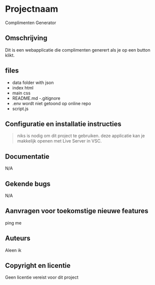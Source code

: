 # Projectnaam
Complimenten Generator

## Omschrijving
Dit is een webapplicatie die complimenten generert als je op een button klikt. 
## files
- data folder with json
- index html
- main css
- README.md
-.gitignore
- .env wordt niet getoond op online repo
- script.js


## Configuratie en installatie instructies
> niks is nodig om dit project te gebruiken.
> deze applicatie kan je makkelijk openen met Live Server in VSC.

## Documentatie
N/A

## Gekende bugs
N/A
## Aanvragen voor toekomstige nieuwe features
ping me

## Auteurs
Aleen ik


## Copyright en licentie
Geen licentie vereist voor dit project

